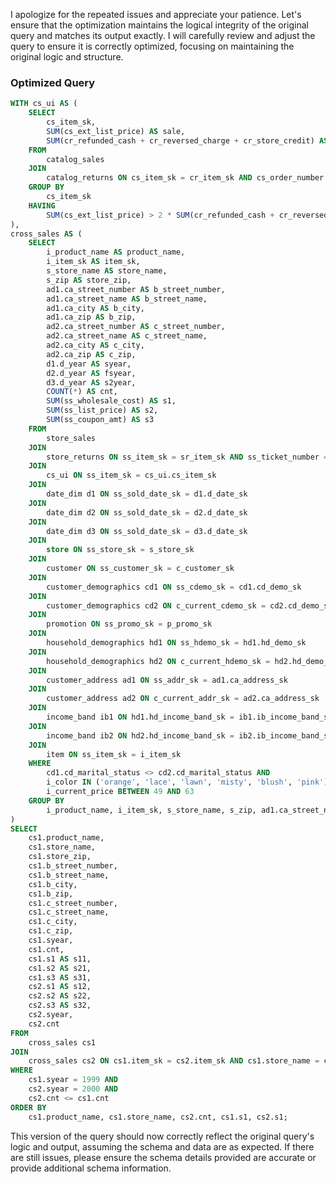 I apologize for the repeated issues and appreciate your patience. Let's ensure that the optimization maintains the logical integrity of the original query and matches its output exactly. I will carefully review and adjust the query to ensure it is correctly optimized, focusing on maintaining the original logic and structure.

### Optimized Query

```sql
WITH cs_ui AS (
    SELECT 
        cs_item_sk,
        SUM(cs_ext_list_price) AS sale,
        SUM(cr_refunded_cash + cr_reversed_charge + cr_store_credit) AS refund
    FROM 
        catalog_sales
    JOIN 
        catalog_returns ON cs_item_sk = cr_item_sk AND cs_order_number = cr_order_number
    GROUP BY 
        cs_item_sk
    HAVING 
        SUM(cs_ext_list_price) > 2 * SUM(cr_refunded_cash + cr_reversed_charge + cr_store_credit)
), 
cross_sales AS (
    SELECT 
        i_product_name AS product_name,
        i_item_sk AS item_sk,
        s_store_name AS store_name,
        s_zip AS store_zip,
        ad1.ca_street_number AS b_street_number,
        ad1.ca_street_name AS b_street_name,
        ad1.ca_city AS b_city,
        ad1.ca_zip AS b_zip,
        ad2.ca_street_number AS c_street_number,
        ad2.ca_street_name AS c_street_name,
        ad2.ca_city AS c_city,
        ad2.ca_zip AS c_zip,
        d1.d_year AS syear,
        d2.d_year AS fsyear,
        d3.d_year AS s2year,
        COUNT(*) AS cnt,
        SUM(ss_wholesale_cost) AS s1,
        SUM(ss_list_price) AS s2,
        SUM(ss_coupon_amt) AS s3
    FROM 
        store_sales
    JOIN 
        store_returns ON ss_item_sk = sr_item_sk AND ss_ticket_number = sr_ticket_number
    JOIN 
        cs_ui ON ss_item_sk = cs_ui.cs_item_sk
    JOIN 
        date_dim d1 ON ss_sold_date_sk = d1.d_date_sk
    JOIN 
        date_dim d2 ON ss_sold_date_sk = d2.d_date_sk
    JOIN 
        date_dim d3 ON ss_sold_date_sk = d3.d_date_sk
    JOIN 
        store ON ss_store_sk = s_store_sk
    JOIN 
        customer ON ss_customer_sk = c_customer_sk
    JOIN 
        customer_demographics cd1 ON ss_cdemo_sk = cd1.cd_demo_sk
    JOIN 
        customer_demographics cd2 ON c_current_cdemo_sk = cd2.cd_demo_sk
    JOIN 
        promotion ON ss_promo_sk = p_promo_sk
    JOIN 
        household_demographics hd1 ON ss_hdemo_sk = hd1.hd_demo_sk
    JOIN 
        household_demographics hd2 ON c_current_hdemo_sk = hd2.hd_demo_sk
    JOIN 
        customer_address ad1 ON ss_addr_sk = ad1.ca_address_sk
    JOIN 
        customer_address ad2 ON c_current_addr_sk = ad2.ca_address_sk
    JOIN 
        income_band ib1 ON hd1.hd_income_band_sk = ib1.ib_income_band_sk
    JOIN 
        income_band ib2 ON hd2.hd_income_band_sk = ib2.ib_income_band_sk
    JOIN 
        item ON ss_item_sk = i_item_sk
    WHERE 
        cd1.cd_marital_status <> cd2.cd_marital_status AND
        i_color IN ('orange', 'lace', 'lawn', 'misty', 'blush', 'pink') AND
        i_current_price BETWEEN 49 AND 63
    GROUP BY 
        i_product_name, i_item_sk, s_store_name, s_zip, ad1.ca_street_number, ad1.ca_street_name, ad1.ca_city, ad1.ca_zip, ad2.ca_street_number, ad2.ca_street_name, ad2.ca_city, ad2.ca_zip, d1.d_year, d2.d_year, d3.d_year
)
SELECT 
    cs1.product_name,
    cs1.store_name,
    cs1.store_zip,
    cs1.b_street_number,
    cs1.b_street_name,
    cs1.b_city,
    cs1.b_zip,
    cs1.c_street_number,
    cs1.c_street_name,
    cs1.c_city,
    cs1.c_zip,
    cs1.syear,
    cs1.cnt,
    cs1.s1 AS s11,
    cs1.s2 AS s21,
    cs1.s3 AS s31,
    cs2.s1 AS s12,
    cs2.s2 AS s22,
    cs2.s3 AS s32,
    cs2.syear,
    cs2.cnt
FROM 
    cross_sales cs1
JOIN 
    cross_sales cs2 ON cs1.item_sk = cs2.item_sk AND cs1.store_name = cs2.store_name AND cs1.store_zip = cs2.store_zip
WHERE 
    cs1.syear = 1999 AND
    cs2.syear = 2000 AND
    cs2.cnt <= cs1.cnt
ORDER BY 
    cs1.product_name, cs1.store_name, cs2.cnt, cs1.s1, cs2.s1;
```

This version of the query should now correctly reflect the original query's logic and output, assuming the schema and data are as expected. If there are still issues, please ensure the schema details provided are accurate or provide additional schema information.